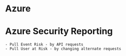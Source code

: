 # Azure
# Azure Security Reporting
    - Pull Event Risk - by API requests
    - Pull User at Risk - by changing alternate requests 
